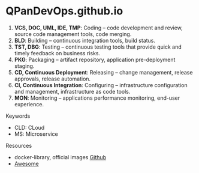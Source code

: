 # QPanDevOps.github.io

1. **VCS, DOC, UML, IDE, TMP**: Coding – code development and review, source code management tools, code merging.
2. **BLD**: Building – continuous integration tools, build status.
3. **TST, DBG**: Testing – continuous testing tools that provide quick and timely feedback on business risks.
4. **PKG**: Packaging – artifact repository, application pre-deployment staging.
5. **CD, Continuous Deployment**: Releasing – change management, release approvals, release automation.
6. **CI, Continuous Integration**: Configuring – infrastructure configuration and management, infrastructure as code tools.
7. **MON**: Monitoring – applications performance monitoring, end-user experience.

Keywords

- CLD: CLoud
- MS: Microservice

Resources

- docker-library, official images [Github](https://github.com/docker-library)
- [Awesome](https://github.com/sindresorhus/awesome)
